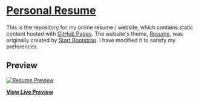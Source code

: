 # [Personal Resume](https://baileystein.com/)

This is the repository for my online resume / website, which contains static content hosted with [GitHub Pages](https://pages.github.com/). The website's theme, [Resume](https://startbootstrap.com/template-overviews/resume/), was originally created by [Start Bootstrap](http://startbootstrap.com/). I have modified it to satisfy my preferences.

## Preview

[![Resume Preview](https://startbootstrap.com/assets/img/screenshots/themes/resume.png)](https://blackrockdigital.github.io/startbootstrap-resume/)

**[View Live Preview](https://blackrockdigital.github.io/startbootstrap-resume/)**
